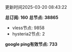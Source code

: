 更新时间2025-03-20 08:43:22

**总订阅: 160**
**总节点: 38865**
- vless节点: 9858
- hysteria2节点: 2

**google ping有效节点: 733**

